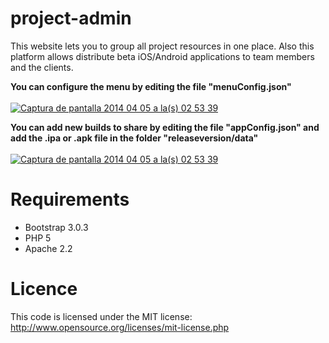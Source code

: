 project-admin
=============

This website lets you to group all project resources in one place. Also this platform allows distribute beta iOS/Android applications to team members and the clients.

<strong>You can configure the menu by editing the file "menuConfig.json"</strong>
<br><br>
<a href='http://postimage.org/' target='_blank'><img src='http://s18.postimg.org/n8lmrqtk9/Captura_de_pantalla_2014_04_05_a_la_s_05_59_30.png' border='0' alt="Captura de pantalla 2014 04 05 a la(s) 02 53 39" /></a>
<br>

<strong>You can add new builds to share by editing the file "appConfig.json" and add the .ipa or .apk file in the folder "releaseversion/data"</strong>
<br><br>
<a href='http://postimage.org/' target='_blank'><img src='http://s27.postimg.org/ayo6e847n/Captura_de_pantalla_2014_04_05_a_la_s_06_31_57.png' border='0' alt="Captura de pantalla 2014 04 05 a la(s) 02 53 39" /></a>
<br>


Requirements
==============
- Bootstrap 3.0.3
- PHP 5
- Apache 2.2

Licence
==============
This code is licensed under the MIT license: http://www.opensource.org/licenses/mit-license.php
